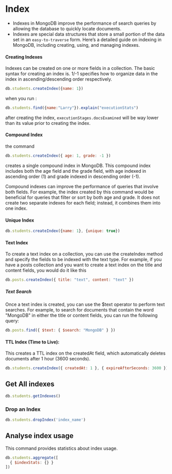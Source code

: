 # Index
- Indexes in MongoDB improve the performance of search queries by allowing the database to quickly locate documents. 
- Indexes are special data structures that store a small portion of the data set in an `easy-to-traverse` form. Here’s a detailed guide on indexing in MongoDB, including creating, using, and managing indexes.

#### Creating Indexes
Indexes can be created on one or more fields in a collection. The basic syntax for creating an index is. 1/-1 specifies how to organize data in the index in ascending/descending order respectively.

```javascript
db.students.createIndex({name: 1})
```
when you run :
```javascript
db.students.find({name:"Larry"}).explain("executionStats")
```
after creating the index, `executionStages.docsExamined` will be way lower than its value prior to creating the index.

#### Compound Index
the command 
```javascript 
db.students.createIndex({ age: 1, grade: -1 })
```
 creates a single compound index in MongoDB. This compound index includes both the age field and the grade field, with age indexed in ascending order (1) and grade indexed in descending order (-1).

Compound indexes can improve the performance of queries that involve both fields. For example, the index created by this command would be beneficial for queries that filter or sort by both age and grade. It does not create two separate indexes for each field; instead, it combines them into one index.

#### Unique Index
```javascript
db.students.createIndex({name: 1}, {unique: true})
```

#### Text Index
To create a text index on a collection, you can use the createIndex method and specify the fields to be indexed with the text type. For example, if you have a posts collection and you want to create a text index on the title and content fields, you would do it like this

```javascript
db.posts.createIndex({ title: "text", content: "text" })
```

##### Text Search
Once a text index is created, you can use the $text operator to perform text searches. For example, to search for documents that contain the word "MongoDB" in either the title or content fields, you can run the following query:

```javascript
db.posts.find({ $text: { $search: "MongoDB" } })
```

#### TTL Index (Time to Live):

This creates a TTL index on the createdAt field, which automatically deletes documents after 1 hour (3600 seconds).

```javascript
db.students.createIndex({ createdAt: 1 }, { expireAfterSeconds: 3600 })
```

## Get All indexes

```javascript
db.students.getIndexes()
```

### Drop an Index

```javascript
db.students.dropIndex('index_name')
```

## Analyse index usage
This command provides statistics about index usage.

```javascript
db.students.aggregate([
  { $indexStats: {} }
])
```